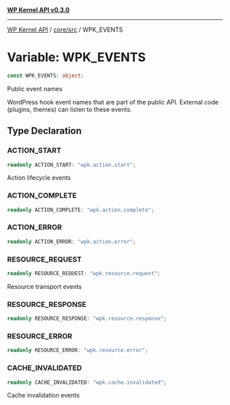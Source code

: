 [**WP Kernel API v0.3.0**](../../../README.md)

---

[WP Kernel API](../../../README.md) / [core/src](../README.md) / WPK_EVENTS

# Variable: WPK_EVENTS

```ts
const WPK_EVENTS: object;
```

Public event names

WordPress hook event names that are part of the public API.
External code (plugins, themes) can listen to these events.

## Type Declaration

### ACTION_START

```ts
readonly ACTION_START: "wpk.action.start";
```

Action lifecycle events

### ACTION_COMPLETE

```ts
readonly ACTION_COMPLETE: "wpk.action.complete";
```

### ACTION_ERROR

```ts
readonly ACTION_ERROR: "wpk.action.error";
```

### RESOURCE_REQUEST

```ts
readonly RESOURCE_REQUEST: "wpk.resource.request";
```

Resource transport events

### RESOURCE_RESPONSE

```ts
readonly RESOURCE_RESPONSE: "wpk.resource.response";
```

### RESOURCE_ERROR

```ts
readonly RESOURCE_ERROR: "wpk.resource.error";
```

### CACHE_INVALIDATED

```ts
readonly CACHE_INVALIDATED: "wpk.cache.invalidated";
```

Cache invalidation events
